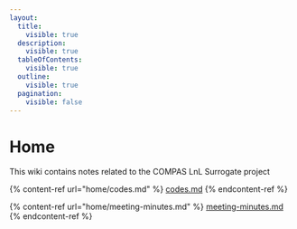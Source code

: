 ```yaml
---
layout:
  title:
    visible: true
  description:
    visible: true
  tableOfContents:
    visible: true
  outline:
    visible: true
  pagination:
    visible: false
---
```


# Home

This wiki contains notes related to the COMPAS LnL Surrogate project

{% content-ref url="home/codes.md" %}
[codes.md](home/codes.md)
{% endcontent-ref %}

{% content-ref url="home/meeting-minutes.md" %}
[meeting-minutes.md](home/meeting-minutes.md)
{% endcontent-ref %}
